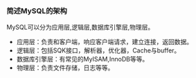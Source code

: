 ### 简述MySQL的架构

MySQL可以分为应用层,逻辑层,数据库引擎层,物理层。

* 应用层：负责和客户端，响应客户端请求，建立连接，返回数据。
* 逻辑层：包括SQK接口，解析器，优化器，Cache与buffer。
* 数据库引擎层：有常见的MyISAM,InnoDB等等。
* 物理层：负责文件存储，日志等等。
